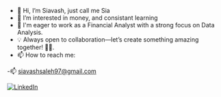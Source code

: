 - 👋 Hi, I’m Siavash, just call me Sia
- 👀 I’m interested in money, and consistant learning
- 🌱 I'm eager to work as a Financial Analyst with a strong focus on Data Analysis.
- 💡 Always open to collaboration—let’s create something amazing together! 🚀😜.
- 📫 How to reach me:
  
-📫 siavashsaleh97@gmail.com

[![LinkedIn](https://img.shields.io/badge/LinkedIn-blue?style=for-the-badge&logo=linkedin)](https://www.linkedin.com/in/siavash-saleh/)
